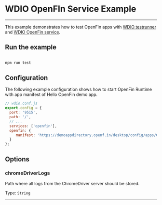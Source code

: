 WDIO OpenFIn Service Example
================================

----

This example demonstrates how to test OpenFin apps with [WDIO testrunner](http://webdriver.io/guide/testrunner/gettingstarted.html) and [WDIO OpenFin service](https://github.com/wenjunche/wdio-openfin-service.git).

## Run the example

```js

npm run test

```

## Configuration

The following example configuration shows how to start OpenFin Runtime with app manifest of Hello OpenFin demo app.

```js
// wdio.conf.js
export.config = {
  port: '9515',
  path: '/',
  // ...
  services: ['openfin'],
  openfin: {
     manifest: 'https://demoappdirectory.openf.in/desktop/config/apps/OpenFin/HelloOpenFin/selenium.json'
  }
};
```

## Options

### chromeDriverLogs
Path where all logs from the ChromeDriver server should be stored.

Type: `String`

----

